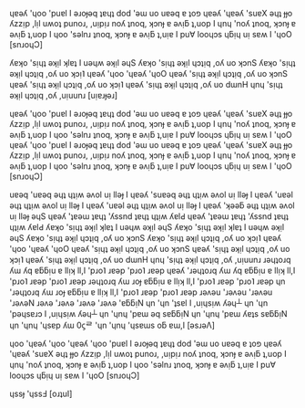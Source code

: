 ɥɐǝʎ 'ɥoo 'puɐl I ǝɹoɟǝq ʇɐɥʇ dod 'ǝɯ uo uɐǝq ɐ ʇoפ
ɥɐǝʎ 'ɥɐǝʎ 'suɐX ǝɥʇ ɟɟo ʎzzᴉp ,lᴉl uʍoʇ punoɹ, ,uᴉpᴉɹ
noʎ ʇnoq, ʞɔnɟ ɐ ǝʌᴉƃ ʇ,uop I
ɥnɥ 'noʎ ʇnoq, ʞɔnɟ ɐ ǝʌᴉƃ ʇ,uop I
ɥoo 'sǝlnɹ ʇnoq, ʞɔnɟ ɐ ǝʌᴉƃ ʇ,uᴉɐ I pu∀
looɥɔs ɥƃᴉɥ uᴉ sɐʍ I 'ɥoO
[snɹoɥƆ]

ʎɐʞo 'sᴉɥʇ ǝʞᴉl ʞlɐʇ I uǝɥʍ ǝʞᴉl ǝɥS
ʎɐʞo 'sᴉɥʇ ǝʞᴉl ɥɔʇᴉq ,oʎ uo ʞɔnS
ʎɐʞo 'sᴉɥʇ ǝʞᴉl ɥɔʇᴉq ,oʎ uo ʞɔᴉ˥
ɥɐǝʎ 'ɥoo 'ɥɐǝʎ 'ɥoO
ɥɐǝʎ 'sᴉɥʇ ǝʞᴉl ɥɔʇᴉq ,oʎ uo ʞɔnS
ɥɐǝʎ 'sᴉɥʇ ǝʞᴉl ɥɔʇᴉq ,oʎ uo ʞɔᴉ˥
ɥɐǝʎ 'sᴉɥʇ ǝʞᴉl ɥɔʇᴉq ,oʎ uo dɯnH
ɥnɥ 'sᴉɥʇ ǝʞᴉl ɥɔʇᴉq ,oʎ ,uᴉuunɹ
[uᴉɐɹɟǝɹ]

ɥɐǝʎ 'ɥoo 'puɐl I ǝɹoɟǝq ʇɐɥʇ dod 'ǝɯ uo uɐǝq ɐ ʇoפ
ɥɐǝʎ 'ɥɐǝʎ 'suɐX ǝɥʇ ɟɟo ʎzzᴉp ,lᴉl uʍoʇ punoɹ, ,uᴉpᴉɹ
noʎ ʇnoq, ʞɔnɟ ɐ ǝʌᴉƃ ʇ,uop I
ɥnɥ 'noʎ ʇnoq, ʞɔnɟ ɐ ǝʌᴉƃ ʇ,uop I
ɥoo 'sǝlnɹ ʇnoq, ʞɔnɟ ɐ ǝʌᴉƃ ʇ,uᴉɐ I pu∀
looɥɔs ɥƃᴉɥ uᴉ sɐʍ I 'ɥoO
ɥɐǝʎ 'ɥoo 'puɐl I ǝɹoɟǝq ʇɐɥʇ dod 'ǝɯ uo uɐǝq ɐ ʇoפ
ɥɐǝʎ 'ɥɐǝʎ 'suɐX ǝɥʇ ɟɟo ʎzzᴉp ,lᴉl uʍoʇ punoɹ, ,uᴉpᴉɹ
noʎ ʇnoq, ʞɔnɟ ɐ ǝʌᴉƃ ʇ,uop I
ɥnɥ 'noʎ ʇnoq, ʞɔnɟ ɐ ǝʌᴉƃ ʇ,uop I
ɥoo 'sǝlnɹ ʇnoq, ʞɔnɟ ɐ ǝʌᴉƃ ʇ,uᴉɐ I pu∀
looɥɔs ɥƃᴉɥ uᴉ sɐʍ I 'ɥoO
[snɹoɥƆ]

uɐǝq 'uɐǝq ǝɥʇ ɥʇᴉʍ ǝʌol uᴉ llǝɟ I
ɥɐǝʎ 'suɐǝq ǝɥʇ ɥʇᴉʍ ǝʌol uᴉ llǝɟ I
ɥɐǝʎ 'uɐǝl ǝɥʇ ɥʇᴉʍ ǝʌol uᴉ llǝɟ I
ɥɐǝʎ 'uɐǝl ǝɥʇ ɥʇᴉʍ ǝʌol uᴉ llǝɟ I
ɥɐǝʎ 'ʞǝǝƃ ǝɥʇ ɥʇᴉʍ ǝʌol uᴉ llǝɟ ǝɥS
ɥɐǝʎ 'ʇɐǝɯ ʇɐɥʇ 'ʎssnd ʇɐɥʇ ɥʇᴉʍ ʎɐlԀ
ɥɐǝʎ 'ʇɐǝɯ ʇɐɥʇ 'ʎssnd ʇɐɥʇ ɥʇᴉʍ ʎɐlԀ
ʎɐʞo 'sᴉɥʇ ǝʞᴉl ʞlɐʇ I uǝɥʍ ǝʞᴉl ǝɥS
ʎɐʞo 'sᴉɥʇ ǝʞᴉl ʞlɐʇ I uǝɥʍ ǝʞᴉl ǝɥS
ʎɐʞo 'sᴉɥʇ ǝʞᴉl ɥɔʇᴉq ,oʎ uo ʞɔnS
ʎɐʞo 'sᴉɥʇ ǝʞᴉl ɥɔʇᴉq ,oʎ uo ʞɔᴉ˥
ɥɐǝʎ 'ɥoo 'ɥɐǝʎ 'ɥoO
ɥɐǝʎ 'sᴉɥʇ ǝʞᴉl ɥɔʇᴉq ,oʎ uo ʞɔnS
ɥɐǝʎ 'sᴉɥʇ ǝʞᴉl ɥɔʇᴉq ,oʎ uo ʞɔᴉ˥
ɥɐǝʎ 'sᴉɥʇ ǝʞᴉl ɥɔʇᴉq ,oʎ uo dɯnH
ɥnɥ 'sᴉɥʇ ǝʞᴉl ɥɔʇᴉq ,oʎ ,uᴉuunɹ
ɹǝɥʇoɹq ʎɯ ʎq ɐƃƃᴉu ɐ llᴉʞ ll,I 'pɹo˥ ɹɐǝp 'pɹo˥ ɹɐǝp
ɥɐǝʎ 'ɹǝɥʇoɹq ʎɯ ʎq ɐƃƃᴉu ɐ llᴉʞ ll,I 'pɹo˥ ɹɐǝp 'pɹo˥ ɹɐǝp
ɹǝɥʇoɹq ʎɯ ɹoɟ ɐƃƃᴉu ɐ llᴉʞ ll,I 'pɹo˥ ɹɐǝp 'pɹo˥ ɹɐǝp
ɥn 'ɹǝɥʇoɹq ʎɯ ɹoɟ ɐƃƃᴉu ɐ llᴉʞ ll,I 'pɹo˥ ɹɐǝp 'pɹo˥ ɹɐǝp
ɹǝʌǝu 'ɹǝʌǝu 'ɹǝʌǝu 'ɹǝʌǝN
ɹǝʌǝ 'ɹǝʌǝ 'ɹǝʌǝ 'ɹǝʌǝ 'ɐƃƃᴉN
ɥn 'ɥn 'ʇsɐl I ,uᴉɥsᴉʍ ʎǝɥ┴
ɥn 'ɥn 'pǝɥsɐɹɔ I ,uᴉɥsᴉʍ ʎǝɥ┴
ɥn 'ɥnɥ 'pɐɯ ǝq sɐƃƃᴉN
ɥn 'ɥnɥ 'pɐɯ ʎɐʇs sɐƃƃᴉN
ɥn 'ɥnɥ 'ɥsɐp ʎɯ 0ϛᄅ 'ɥn 'ɥnɥ 'ɥsɐɯs oƃ ɐɯ,I
[ǝsɹǝΛ]

ɥoo 'ɥɐǝʎ 'ɥoo 'ɥɐǝʎ 'ɥoo 'puɐl I ǝɹoɟǝq ʇɐɥʇ dod 'ǝɯ uo uɐǝq ɐ ʇoפ
ɥɐǝʎ 'ɥɐǝʎ 'suɐX ǝɥʇ ɟɟo ʎzzᴉp ,lᴉl uʍoʇ punoɹ, ,uᴉpᴉɹ
noʎ ʇnoq, ʞɔnɟ ɐ ǝʌᴉƃ ʇ,uop I
ɥnɥ 'noʎ ʇnoq, ʞɔnɟ ɐ ǝʌᴉƃ ʇ,uop I
ɥoo 'sǝlnɹ ʇnoq, ʞɔnɟ ɐ ǝʌᴉƃ ʇ,uᴉɐ I pu∀
looɥɔs ɥƃᴉɥ uᴉ sɐʍ I 'ɥoO
[snɹoɥƆ]

ɥssɟ 'ɥssℲ
[oɹʇuI]
